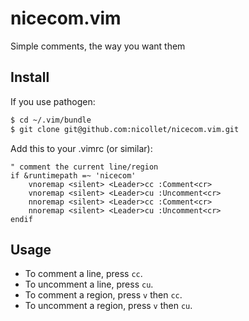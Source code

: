 # nicecom.vim
Simple comments, the way you want them

## Install
If you use pathogen:
```bash
$ cd ~/.vim/bundle
$ git clone git@github.com:nicollet/nicecom.vim.git
```

Add this to your .vimrc (or similar):
```vim
" comment the current line/region
if &runtimepath =~ 'nicecom'
	vnoremap <silent> <Leader>cc :Comment<cr>
	vnoremap <silent> <Leader>cu :Uncomment<cr>
	nnoremap <silent> <Leader>cc :Comment<cr>
	nnoremap <silent> <Leader>cu :Uncomment<cr>
endif
```

## Usage

* To comment a line, press `cc`.
* To uncomment a line, press `cu`.
* To comment a region, press `v` then `cc`.
* To uncomment a region, press `v` then `cu`.
